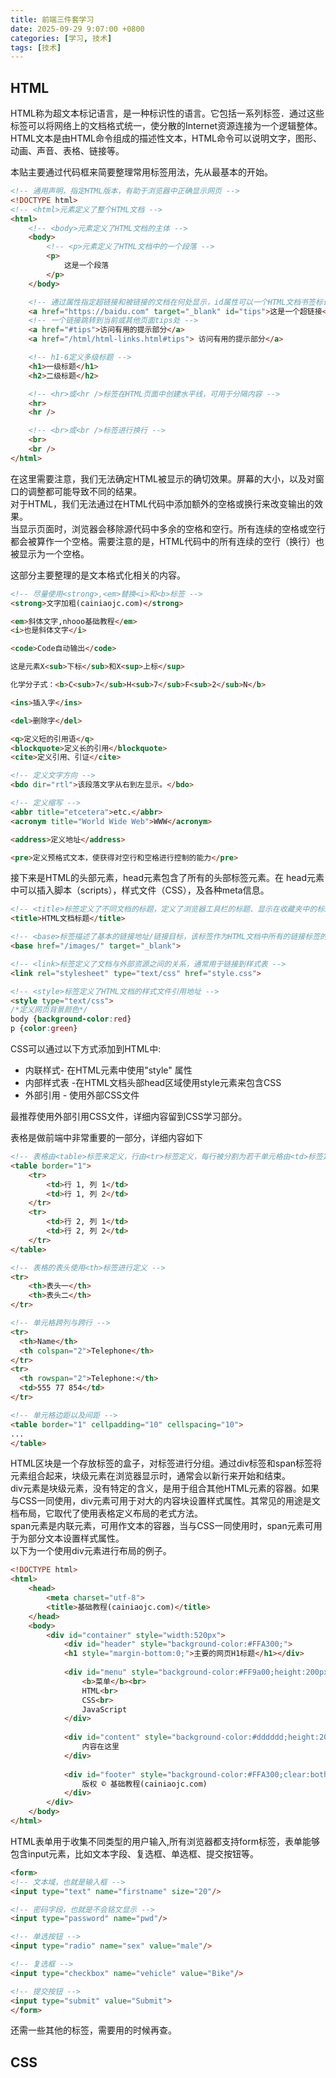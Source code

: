 ```yaml
---
title: 前端三件套学习
date: 2025-09-29 9:07:00 +0800
categories: [学习, 技术]
tags: [技术]
---
```


## HTML
HTML称为超文本标记语言，是一种标识性的语言。它包括一系列标签．通过这些标签可以将网络上的文档格式统一，使分散的Internet资源连接为一个逻辑整体。HTML文本是由HTML命令组成的描述性文本，HTML命令可以说明文字，图形、动画、声音、表格、链接等。

本贴主要通过代码框来简要整理常用标签用法，先从最基本的开始。
``` html
<!-- 通用声明，指定HTML版本，有助于浏览器中正确显示网页 -->
<!DOCTYPE html>
<!-- <html>元素定义了整个HTML文档 -->
<html>
    <!-- <body>元素定义了HTML文档的主体 -->
    <body>
        <!-- <p>元素定义了HTML文档中的一个段落 -->
        <p>
            这是一个段落
        </p>
    </body>

    <!-- 通过属性指定超链接和被链接的文档在何处显示，id属性可以一个HTML文档书签标记，属性值应始终被包含在引号中 -->
    <a href="https://baidu.com" target="_blank" id="tips">这是一个超链接</a>
    <!-- 一个链接跳转到当前或其他页面tips处 -->
    <a href="#tips">访问有用的提示部分</a>
    <a href="/html/html-links.html#tips"> 访问有用的提示部分</a>

    <!-- h1-6定义多级标题 -->
    <h1>一级标题</h1>
    <h2>二级标题</h2>

    <!-- <hr>或<hr />标签在HTML页面中创建水平线，可用于分隔内容 -->
    <hr>
    <hr />

    <!-- <br>或<br />标签进行换行 -->
    <br>
    <br />
</html>
```
在这里需要注意，我们无法确定HTML被显示的确切效果。屏幕的大小，以及对窗口的调整都可能导致不同的结果。  
对于HTML，我们无法通过在HTML代码中添加额外的空格或换行来改变输出的效果。  
当显示页面时，浏览器会移除源代码中多余的空格和空行。所有连续的空格或空行都会被算作一个空格。需要注意的是，HTML代码中的所有连续的空行（换行）也被显示为一个空格。

这部分主要整理的是文本格式化相关的内容。
``` html
<!-- 尽量使用<strong>,<em>替换<i>和<b>标签 -->
<strong>文字加粗(cainiaojc.com)</strong>

<em>斜体文字,nhooo基础教程</em>
<i>也是斜体文字</i>

<code>Code自动输出</code>

这是元素X<sub>下标</sub>和X<sup>上标</sup>

化学分子式：<b>C<sub>7</sub>H<sub>7</sub>F<sub>2</sub>N</b>

<ins>插入字</ins>

<del>删除字</del>

<q>定义短的引用语</q>
<blockquote>定义长的引用</blockquote>
<cite>定义引用、引证</cite>

<!-- 定义文字方向 -->
<bdo dir="rtl">该段落文字从右到左显示。</bdo>

<!-- 定义缩写 -->
<abbr title="etcetera">etc.</abbr>
<acronym title="World Wide Web">WWW</acronym>

<address>定义地址</address>

<pre>定义预格式文本，使获得对空行和空格进行控制的能力</pre>
```

接下来是HTML的头部元素，head元素包含了所有的头部标签元素。在 head元素中可以插入脚本（scripts），样式文件（CSS），及各种meta信息。
``` html
<!-- <title>标签定义了不同文档的标题，定义了浏览器工具栏的标题、显示在收藏夹中的标题以及显示在搜索引擎结果页面的标题 -->
<title>HTML文档标题</title>

<!-- <base>标签描述了基本的链接地址/链接目标，该标签作为HTML文档中所有的链接标签的默认链接 -->
<base href="/images/" target="_blank">

<!-- <link>标签定义了文档与外部资源之间的关系，通常用于链接到样式表 -->
<link rel="stylesheet" type="text/css" href="style.css">

<!-- <style>标签定义了HTML文档的样式文件引用地址 -->
<style type="text/css">
/*定义网页背景颜色*/
body {background-color:red}
p {color:green}
```

CSS可以通过以下方式添加到HTML中:
* 内联样式- 在HTML元素中使用"style" 属性
* 内部样式表 -在HTML文档头部head区域使用style元素来包含CSS
* 外部引用 - 使用外部CSS文件  

最推荐使用外部引用CSS文件，详细内容留到CSS学习部分。

表格是做前端中非常重要的一部分，详细内容如下
``` html
<!-- 表格由<table>标签来定义，行由<tr>标签定义，每行被分割为若干单元格由<td>标签定义 -->
<table border="1">
    <tr>
        <td>行 1, 列 1</td>
        <td>行 1, 列 2</td>
    </tr>
    <tr>
        <td>行 2, 列 1</td>
        <td>行 2, 列 2</td>
    </tr>
</table>

<!-- 表格的表头使用<th>标签进行定义 -->
<tr>
    <th>表头一</th>
    <th>表头二</th>
</tr>

<!-- 单元格跨列与跨行 -->
<tr>
  <th>Name</th>
  <th colspan="2">Telephone</th>
</tr>
<tr>
  <th rowspan="2">Telephone:</th>
  <td>555 77 854</td>
</tr>

<!-- 单元格边距以及间距 -->
<table border="1" cellpadding="10" cellspacing="10">
...
</table>
```

HTML区块是一个存放标签的盒子，对标签进行分组。通过div标签和span标签将元素组合起来，块级元素在浏览器显示时，通常会以新行来开始和结束。  
div元素是块级元素，没有特定的含义，是用于组合其他HTML元素的容器。如果与CSS一同使用，div元素可用于对大的内容块设置样式属性。其常见的用途是文档布局，它取代了使用表格定义布局的老式方法。  
span元素是内联元素，可用作文本的容器，当与CSS一同使用时，span元素可用于为部分文本设置样式属性。  
以下为一个使用div元素进行布局的例子。
``` html
<!DOCTYPE html>
<html>
    <head> 
        <meta charset="utf-8"> 
        <title>基础教程(cainiaojc.com)</title> 
    </head>
    <body>
        <div id="container" style="width:520px">
            <div id="header" style="background-color:#FFA300;">
            <h1 style="margin-bottom:0;">主要的网页H1标题</h1></div>
    
            <div id="menu" style="background-color:#FF9a00;height:200px;width:120px;float:left;">
                <b>菜单</b><br>
                HTML<br>
                CSS<br>
                JavaScript
            </div>
    
            <div id="content" style="background-color:#dddddd;height:200px;width:400px;float:left;">
                内容在这里
            </div>
    
            <div id="footer" style="background-color:#FFA300;clear:both;text-align:center;">
                版权 © 基础教程(cainiaojc.com)
            </div>
        </div>
    </body>
</html>
```

HTML表单用于收集不同类型的用户输入,所有浏览器都支持form标签，表单能够包含input元素，比如文本字段、复选框、单选框、提交按钮等。
``` html
<form>
<!-- 文本域，也就是输入框 -->
<input type="text" name="firstname" size="20"/>

<!-- 密码字段，也就是不会铭文显示 -->
<input type="password" name="pwd"/>

<!-- 单选按钮 -->
<input type="radio" name="sex" value="male"/>

<!-- 复选框 -->
<input type="checkbox" name="vehicle" value="Bike"/>

<!-- 提交按钮 -->
<input type="submit" value="Submit">
</form>
```
还需一些其他的标签，需要用的时候再查。

## CSS